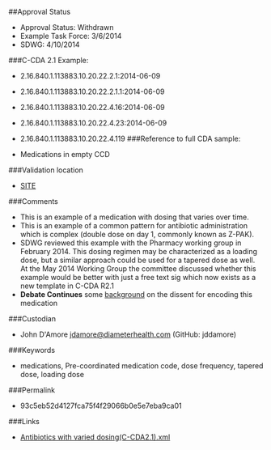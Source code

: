 ##Approval Status 

* Approval Status: Withdrawn
* Example Task Force: 3/6/2014
* SDWG: 4/10/2014

###C-CDA 2.1 Example: 

* 2.16.840.1.113883.10.20.22.2.1:2014-06-09

* 2.16.840.1.113883.10.20.22.2.1.1:2014-06-09

* 2.16.840.1.113883.10.20.22.4.16:2014-06-09

* 2.16.840.1.113883.10.20.22.4.23:2014-06-09
* 2.16.840.1.113883.10.20.22.4.119
###Reference to full CDA sample:
* Medications in empty CCD


###Validation location

* [SITE](https://sitenv.org/c-cda-validator)


###Comments

* This is an example of a medication with dosing that varies over time.
* This is an example of a common pattern for antibiotic administration which is complex (double dose on day 1, commonly known as Z-PAK). 
* SDWG reviewed this example with the Pharmacy working group in February 2014. This dosing regimen may be characterized as a loading dose, but a similar approach could be used for a tapered dose as well. At the May 2014 Working Group the committee discussed whether this example would be better with just a free text sig which now exists as a new template in C-CDA R2.1
* **Debate Continues** some [background](http://wiki.hl7.org/images/e/ee/2014-05-22_Critique_of_HL7_CDA_structured_tapering_dose_Azithromycin_example_w_Figures.docx) on the dissent for encoding this medication 

###Custodian

* John D'Amore jdamore@diameterhealth.com (GitHub: jddamore)



###Keywords

* medications, Pre-coordinated medication code, dose frequency, tapered dose, loading dose


###Permalink 

* 93c5eb52d4127fca75f4f29066b0e5e7eba9ca01

###Links 

* [Antibiotics with varied dosing(C-CDA2.1).xml](https://github.com/HL7/C-CDA-Examples/tree/master/Medications/Anitbiotics%20with%20varied%20dosing/Antibiotics%20with%20varied%20dosing%28C-CDA2.1%29.xml)
